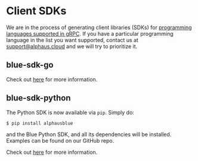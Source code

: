 # Client SDKs

We are in the process of generating client libraries (SDKs) for [programming languages supported in gRPC](https://grpc.io/docs/languages/). If you have a particular programming language in the list you want supported, contact us at support@alphaus.cloud and we will try to prioritize it.

## blue-sdk-go
Check out [here](https://github.com/alphauslabs/blue-sdk-go) for more information.

## blue-sdk-python
The Python SDK is now available via `pip`. Simply do:
```sh
$ pip install alphausblue
```
and the Blue Python SDK, and all its dependencies will be installed. Examples can be found on our GitHub repo.

Check out [here](https://github.com/alphauslabs/blue-sdk-python) for more information.
